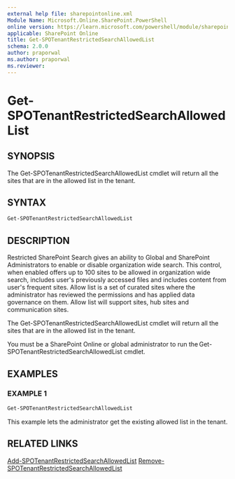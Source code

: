```yaml
---
external help file: sharepointonline.xml
Module Name: Microsoft.Online.SharePoint.PowerShell
online version: https://learn.microsoft.com/powershell/module/sharepoint-online/get-spotenantrestrictedsearchallowedlist
applicable: SharePoint Online
title: Get-SPOTenantRestrictedSearchAllowedList
schema: 2.0.0
author: praporwal
ms.author: praporwal
ms.reviewer:
---
```


# Get-SPOTenantRestrictedSearchAllowedList

## SYNOPSIS

The Get-SPOTenantRestrictedSearchAllowedList cmdlet will return all the sites that are in the allowed list in the tenant.

## SYNTAX

```powershell
Get-SPOTenantRestrictedSearchAllowedList
```

## DESCRIPTION

Restricted SharePoint Search gives an ability to Global and SharePoint Administrators to enable or disable organization wide search. This control, when enabled offers up to 100 sites to be allowed in organization wide search, includes user's previously accessed files and includes content from user's frequent sites. Allow list is a set of curated sites where the administrator has reviewed the permissions and has applied data governance on them. Allow list will support sites, hub sites and communication sites.

The Get-SPOTenantRestrictedSearchAllowedList cmdlet will return all the sites that are in the allowed list in the tenant.  

You must be a SharePoint Online or global administrator to run the Get-SPOTenantRestrictedSearchAllowedList cmdlet.

## EXAMPLES

### EXAMPLE 1

```powershell
Get-SPOTenantRestrictedSearchAllowedList
```

This example lets the administrator get the existing allowed list in the tenant.

## RELATED LINKS

[Add-SPOTenantRestrictedSearchAllowedList](Add-SPOTenantRestrictedSearchAllowedList.md)
[Remove-SPOTenantRestrictedSearchAllowedList](Remove-SPOTenantRestrictedSearchAllowedList.md)
